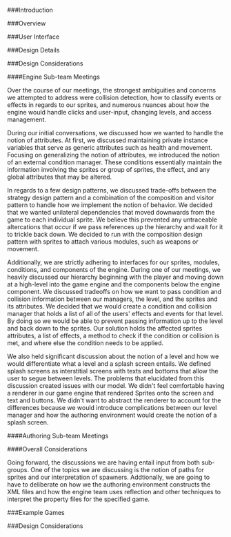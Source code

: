 ###Introduction


###Overview



###User Interface

###Design Details



###Design Considerations 



####Engine Sub-team Meetings

Over the course of our meetings, the strongest ambiguities and concerns we attempted to address were collision detection, how to classify events or effects in regards to our sprites, and numerous nuances about how the engine would handle clicks and user-input, changing levels, and access management. 

During our initial conversations, we discussed how we wanted to handle the notion of attributes. At first, we discussed maintaining private instance variables that serve as generic attributes such as health and movement. Focusing on generalizing the notion of attributes, we introduced the notion of an external condition manager. These conditions essentially maintain the information involving the sprites or group of sprites, the effect, and any global attributes that may be altered. 

In regards to a few design patterns, we discussed trade-offs between the strategy design pattern and a combination of the composition and visitor pattern to handle how we implement the notion of behavior. We decided that we wanted unilateral dependencies that moved downwards from the game to each individual sprite. We believe this prevented any untraceable altercations that occur if we pass references up the hierarchy and wait for it to trickle back down. We decided to run with the composition design pattern with sprites to attach various modules, such as weapons or movement. 

Additionally, we are strictly adhering to interfaces for our sprites, modules, conditions, and components of the engine. During one of our meetings, we heavily discussed our hierarchy beginning with the player and moving down at a high-level into the game engine and the components below the engine component. We discussed tradeoffs on how we want to pass condition and collision information between our managers, the level, and the sprites and its attributes. We decided that we would create a condition and collision manager that holds a list of all of the users' effects and events for that level. By doing so we would be able to prevent passing information up to the level and back down to the sprites. Our solution holds the affected sprites attributes, a list of effects, a method to check if the condition or collision is met, and where else the condition needs to be applied.

We also held significant discussion about the notion of a level and how we would differentiate what a level and a splash screen entails. We defined splash screens as interstitial screens with texts and bottoms that allow the user to segue between levels. The problems that elucidated from this discussion created issues with our model. We didn't feel comfortable having a renderer in our game engine that rendered Sprites onto the screen and text and buttons. We didn't want to abstract the renderer to account for the differences because we would introduce complications between our level manager and how the authoring environment would create the notion of a splash screen. 



####Authoring Sub-team Meetings



####Overall Considerations

Going forward, the discussions we are having entail input from both sub-groups. One of the topics we are discussing is the notion of paths for sprites and our interpretation of spawners. Addtionally, we are going to have to deliberate on how we the authoring environment constructs the XML files and how the engine team uses reflection and other techniques to interpret the property files for the specified game. 


###Example Games



###Design Considerations